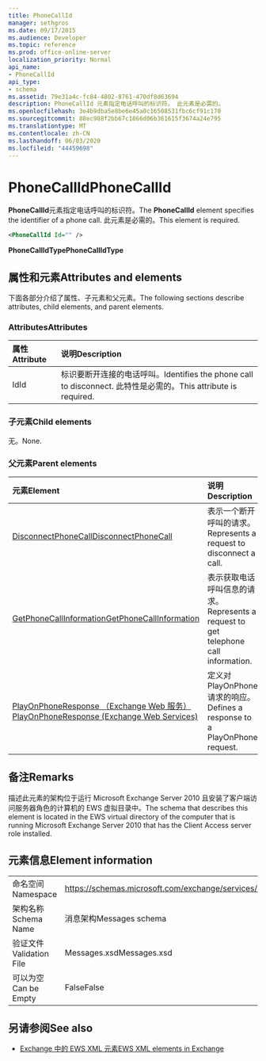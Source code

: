 ```yaml
---
title: PhoneCallId
manager: sethgros
ms.date: 09/17/2015
ms.audience: Developer
ms.topic: reference
ms.prod: office-online-server
localization_priority: Normal
api_name:
- PhoneCallId
api_type:
- schema
ms.assetid: 79e31a4c-fc84-4802-8761-470df8d63694
description: PhoneCallId 元素指定电话呼叫的标识符。 此元素是必需的。
ms.openlocfilehash: 3e4b9dba5e8be6e45a0c16508531fbc6cf91c170
ms.sourcegitcommit: 88ec988f2bb67c1866d06b361615f3674a24e795
ms.translationtype: MT
ms.contentlocale: zh-CN
ms.lasthandoff: 06/03/2020
ms.locfileid: "44459698"
---
```

# <a name="phonecallid"></a><span data-ttu-id="0f62c-104">PhoneCallId</span><span class="sxs-lookup"><span data-stu-id="0f62c-104">PhoneCallId</span></span>

<span data-ttu-id="0f62c-105">**PhoneCallId**元素指定电话呼叫的标识符。</span><span class="sxs-lookup"><span data-stu-id="0f62c-105">The **PhoneCallId** element specifies the identifier of a phone call.</span></span> <span data-ttu-id="0f62c-106">此元素是必需的。</span><span class="sxs-lookup"><span data-stu-id="0f62c-106">This element is required.</span></span> 
  
```xml
<PhoneCallId Id="" />
```

 <span data-ttu-id="0f62c-107">**PhoneCallIdType**</span><span class="sxs-lookup"><span data-stu-id="0f62c-107">**PhoneCallIdType**</span></span>
## <a name="attributes-and-elements"></a><span data-ttu-id="0f62c-108">属性和元素</span><span class="sxs-lookup"><span data-stu-id="0f62c-108">Attributes and elements</span></span>

<span data-ttu-id="0f62c-109">下面各部分介绍了属性、子元素和父元素。</span><span class="sxs-lookup"><span data-stu-id="0f62c-109">The following sections describe attributes, child elements, and parent elements.</span></span>
  
### <a name="attributes"></a><span data-ttu-id="0f62c-110">Attributes</span><span class="sxs-lookup"><span data-stu-id="0f62c-110">Attributes</span></span>

|<span data-ttu-id="0f62c-111">**属性**</span><span class="sxs-lookup"><span data-stu-id="0f62c-111">**Attribute**</span></span>|<span data-ttu-id="0f62c-112">**说明**</span><span class="sxs-lookup"><span data-stu-id="0f62c-112">**Description**</span></span>|
|:-----|:-----|
|<span data-ttu-id="0f62c-113">Id</span><span class="sxs-lookup"><span data-stu-id="0f62c-113">Id</span></span>  <br/> |<span data-ttu-id="0f62c-114">标识要断开连接的电话呼叫。</span><span class="sxs-lookup"><span data-stu-id="0f62c-114">Identifies the phone call to disconnect.</span></span> <span data-ttu-id="0f62c-115">此特性是必需的。</span><span class="sxs-lookup"><span data-stu-id="0f62c-115">This attribute is required.</span></span>  <br/> |
   
### <a name="child-elements"></a><span data-ttu-id="0f62c-116">子元素</span><span class="sxs-lookup"><span data-stu-id="0f62c-116">Child elements</span></span>

<span data-ttu-id="0f62c-117">无。</span><span class="sxs-lookup"><span data-stu-id="0f62c-117">None.</span></span>
  
### <a name="parent-elements"></a><span data-ttu-id="0f62c-118">父元素</span><span class="sxs-lookup"><span data-stu-id="0f62c-118">Parent elements</span></span>

|<span data-ttu-id="0f62c-119">**元素**</span><span class="sxs-lookup"><span data-stu-id="0f62c-119">**Element**</span></span>|<span data-ttu-id="0f62c-120">**说明**</span><span class="sxs-lookup"><span data-stu-id="0f62c-120">**Description**</span></span>|
|:-----|:-----|
|[<span data-ttu-id="0f62c-121">DisconnectPhoneCall</span><span class="sxs-lookup"><span data-stu-id="0f62c-121">DisconnectPhoneCall</span></span>](disconnectphonecall.md) <br/> |<span data-ttu-id="0f62c-122">表示一个断开呼叫的请求。</span><span class="sxs-lookup"><span data-stu-id="0f62c-122">Represents a request to disconnect a call.</span></span>  <br/> |
|[<span data-ttu-id="0f62c-123">GetPhoneCallInformation</span><span class="sxs-lookup"><span data-stu-id="0f62c-123">GetPhoneCallInformation</span></span>](getphonecallinformation.md) <br/> |<span data-ttu-id="0f62c-124">表示获取电话呼叫信息的请求。</span><span class="sxs-lookup"><span data-stu-id="0f62c-124">Represents a request to get telephone call information.</span></span>  <br/> |
|[<span data-ttu-id="0f62c-125">PlayOnPhoneResponse （Exchange Web 服务）</span><span class="sxs-lookup"><span data-stu-id="0f62c-125">PlayOnPhoneResponse (Exchange Web Services)</span></span>](playonphoneresponse-exchange-web-services.md) <br/> |<span data-ttu-id="0f62c-126">定义对 PlayOnPhone 请求的响应。</span><span class="sxs-lookup"><span data-stu-id="0f62c-126">Defines a response to a PlayOnPhone request.</span></span>  <br/> |
   
## <a name="remarks"></a><span data-ttu-id="0f62c-127">备注</span><span class="sxs-lookup"><span data-stu-id="0f62c-127">Remarks</span></span>

<span data-ttu-id="0f62c-128">描述此元素的架构位于运行 Microsoft Exchange Server 2010 且安装了客户端访问服务器角色的计算机的 EWS 虚拟目录中。</span><span class="sxs-lookup"><span data-stu-id="0f62c-128">The schema that describes this element is located in the EWS virtual directory of the computer that is running Microsoft Exchange Server 2010 that has the Client Access server role installed.</span></span>
  
## <a name="element-information"></a><span data-ttu-id="0f62c-129">元素信息</span><span class="sxs-lookup"><span data-stu-id="0f62c-129">Element information</span></span>

|||
|:-----|:-----|
|<span data-ttu-id="0f62c-130">命名空间</span><span class="sxs-lookup"><span data-stu-id="0f62c-130">Namespace</span></span>  <br/> |https://schemas.microsoft.com/exchange/services/2006/messages  <br/> |
|<span data-ttu-id="0f62c-131">架构名称</span><span class="sxs-lookup"><span data-stu-id="0f62c-131">Schema Name</span></span>  <br/> |<span data-ttu-id="0f62c-132">消息架构</span><span class="sxs-lookup"><span data-stu-id="0f62c-132">Messages schema</span></span>  <br/> |
|<span data-ttu-id="0f62c-133">验证文件</span><span class="sxs-lookup"><span data-stu-id="0f62c-133">Validation File</span></span>  <br/> |<span data-ttu-id="0f62c-134">Messages.xsd</span><span class="sxs-lookup"><span data-stu-id="0f62c-134">Messages.xsd</span></span>  <br/> |
|<span data-ttu-id="0f62c-135">可以为空</span><span class="sxs-lookup"><span data-stu-id="0f62c-135">Can be Empty</span></span>  <br/> |<span data-ttu-id="0f62c-136">False</span><span class="sxs-lookup"><span data-stu-id="0f62c-136">False</span></span>  <br/> |
   
## <a name="see-also"></a><span data-ttu-id="0f62c-137">另请参阅</span><span class="sxs-lookup"><span data-stu-id="0f62c-137">See also</span></span>



- [<span data-ttu-id="0f62c-138">Exchange 中的 EWS XML 元素</span><span class="sxs-lookup"><span data-stu-id="0f62c-138">EWS XML elements in Exchange</span></span>](ews-xml-elements-in-exchange.md)

